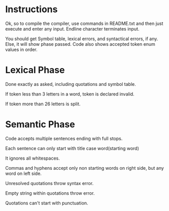 # Instructions
Ok, so to compile the compiler, use commands in README.txt and then just execute and enter any input. Endline character terminates input.

You should get Symbol table, lexical errors, and syntactical errors, if any. Else, it will show phase passed. Code also shows accepted token enum values in order.

# Lexical Phase
Done exactly as asked, including quotations and symbol table. 

If token less than 3 letters in a word, token is declared invalid.

If token more than 26 letters is split.
# Semantic Phase
Code accepts multiple sentences ending with full stops.

Each sentence can only start with title case word(starting word)

It ignores all whitespaces.

Commas and hyphens accept only non starting words on right side, but any word on left side.

Unresolved quotations throw syntax error.

Empty string within quotations throw error.

Quotations can't start with punctuation.


